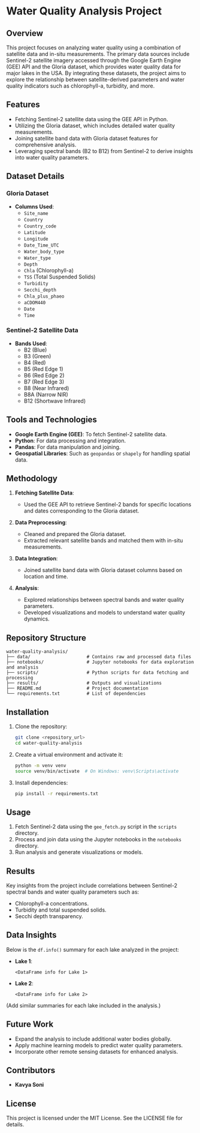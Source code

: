# Water Quality Analysis Project

## Overview
This project focuses on analyzing water quality using a combination of satellite data and in-situ measurements. The primary data sources include Sentinel-2 satellite imagery accessed through the Google Earth Engine (GEE) API and the Gloria dataset, which provides water quality data for major lakes in the USA. By integrating these datasets, the project aims to explore the relationship between satellite-derived parameters and water quality indicators such as chlorophyll-a, turbidity, and more.

## Features
- Fetching Sentinel-2 satellite data using the GEE API in Python.
- Utilizing the Gloria dataset, which includes detailed water quality measurements.
- Joining satellite band data with Gloria dataset features for comprehensive analysis.
- Leveraging spectral bands (B2 to B12) from Sentinel-2 to derive insights into water quality parameters.

## Dataset Details
### Gloria Dataset
- **Columns Used**:
  - `Site_name`
  - `Country`
  - `Country_code`
  - `Latitude`
  - `Longitude`
  - `Date_Time_UTC`
  - `Water_body_type`
  - `Water_type`
  - `Depth`
  - `Chla` (Chlorophyll-a)
  - `TSS` (Total Suspended Solids)
  - `Turbidity`
  - `Secchi_depth`
  - `Chla_plus_phaeo`
  - `aCDOM440`
  - `Date`
  - `Time`

### Sentinel-2 Satellite Data
- **Bands Used**:
  - B2 (Blue)
  - B3 (Green)
  - B4 (Red)
  - B5 (Red Edge 1)
  - B6 (Red Edge 2)
  - B7 (Red Edge 3)
  - B8 (Near Infrared)
  - B8A (Narrow NIR)
  - B12 (Shortwave Infrared)

## Tools and Technologies
- **Google Earth Engine (GEE)**: To fetch Sentinel-2 satellite data.
- **Python**: For data processing and integration.
- **Pandas**: For data manipulation and joining.
- **Geospatial Libraries**: Such as `geopandas` or `shapely` for handling spatial data.

## Methodology
1. **Fetching Satellite Data**:
   - Used the GEE API to retrieve Sentinel-2 bands for specific locations and dates corresponding to the Gloria dataset.

2. **Data Preprocessing**:
   - Cleaned and prepared the Gloria dataset.
   - Extracted relevant satellite bands and matched them with in-situ measurements.

3. **Data Integration**:
   - Joined satellite band data with Gloria dataset columns based on location and time.

4. **Analysis**:
   - Explored relationships between spectral bands and water quality parameters.
   - Developed visualizations and models to understand water quality dynamics.

## Repository Structure
```
water-quality-analysis/
├── data/                     # Contains raw and processed data files
├── notebooks/                # Jupyter notebooks for data exploration and analysis
├── scripts/                  # Python scripts for data fetching and processing
├── results/                  # Outputs and visualizations
├── README.md                 # Project documentation
└── requirements.txt          # List of dependencies
```

## Installation
1. Clone the repository:
   ```bash
   git clone <repository_url>
   cd water-quality-analysis
   ```
2. Create a virtual environment and activate it:
   ```bash
   python -m venv venv
   source venv/bin/activate  # On Windows: venv\Scripts\activate
   ```
3. Install dependencies:
   ```bash
   pip install -r requirements.txt
   ```

## Usage
1. Fetch Sentinel-2 data using the `gee_fetch.py` script in the `scripts` directory.
2. Process and join data using the Jupyter notebooks in the `notebooks` directory.
3. Run analysis and generate visualizations or models.

## Results
Key insights from the project include correlations between Sentinel-2 spectral bands and water quality parameters such as:
- Chlorophyll-a concentrations.
- Turbidity and total suspended solids.
- Secchi depth transparency.

## Data Insights
Below is the `df.info()` summary for each lake analyzed in the project:

- **Lake 1**:
  ```plaintext
  <DataFrame info for Lake 1>
  ```

- **Lake 2**:
  ```plaintext
  <DataFrame info for Lake 2>
  ```

(Add similar summaries for each lake included in the analysis.)

## Future Work
- Expand the analysis to include additional water bodies globally.
- Apply machine learning models to predict water quality parameters.
- Incorporate other remote sensing datasets for enhanced analysis.

## Contributors
- **Kavya Soni**

## License
This project is licensed under the MIT License. See the LICENSE file for details.

